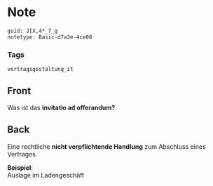 # Note
```
guid: J[X,4*_7_g
notetype: Basic-d7a3e-4ce08
```

### Tags
```
vertragsgestaltung_it
```

## Front
Was ist das <b>invitatio ad offerandum?</b>

## Back
Eine rechtliche <b>nicht verpflichtende Handlung</b> zum Abschluss
eines Vertrages.
<div>
  <b>Beispiel</b>:
</div>
<div>
  Auslage im Ladengeschäft
</div>
